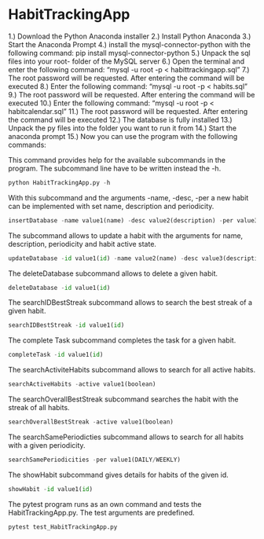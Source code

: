 # HabitTrackingApp

1.) Download the Python Anaconda installer
2.) Install Python Anaconda
3.) Start the Anaconda Prompt
4.) install the mysql-connector-python with the following command:
    pip install mysql-connector-python
5.) Unpack the sql files into your root- folder of the MySQL server 
6.) Open the terminal and enter the following command: “mysql -u root -p < habittrackingapp.sql” 
7.) The root password will be requested. After entering the command will be executed 
8.) Enter the following command: “mysql -u root -p < habits.sql” 
9.) The root password will be requested. After entering the command will be executed 
10.) Enter the following command: “mysql -u root -p < habitcalendar.sql” 
11.) The root password will be requested. After entering the command will be executed 
12.) The database is fully installed
13.) Unpack the py files into the folder you want to run it from
14.) Start the anaconda prompt 
15.) Now you can use the program with the following commands:

This command provides help for the available subcommands in the program.
The subcommand line have to be written instead the -h.
```python
python HabitTrackingApp.py -h
```
With this subcommand and the arguments -name, -desc, -per a new habit can be implemented with
set name, description and periodicity.
```python
insertDatabase -name value1(name) -desc value2(description) -per value3(DAILY/WEEKLY)
```

The subcommand allows to update a habit with the arguments for name, description, periodicity and habit active state.
```python
updateDatabase -id value1(id) -name value2(name) -desc value3(description) -per value4(DAILY/WEEKLY) -active value5(active boolean)
```

The deleteDatabase subcommand allows to delete a given habit.
```python
deleteDatabase -id value1(id)
```

The searchIDBestStreak subcommand allows to search the best streak of a given habit.
```python
searchIDBestStreak -id value1(id)
```

The complete Task subcommand completes the task for a given habit.
```python
completeTask -id value1(id)
```

The searchActiviteHabits subcommand allows to search for all active habits.
```python
searchActiveHabits -active value1(boolean)
```

The searchOverallBestStreak subcommand searches the habit with the streak of all habits.
```python
searchOverallBestStreak -active value1(boolean)
```

The searchSamePeriodicties subcommand allows to search for all habits with a given periodicity.
```python
searchSamePeriodicities -per value1(DAILY/WEEKLY)
```

The showHabit subcommand gives details for habits of the given id.
```python
showHabit -id value1(id)
```

The pytest program runs as an own command and tests the HabitTrackingApp.py. The test arguments are predefined.
```python
pytest test_HabitTrackingApp.py
```
